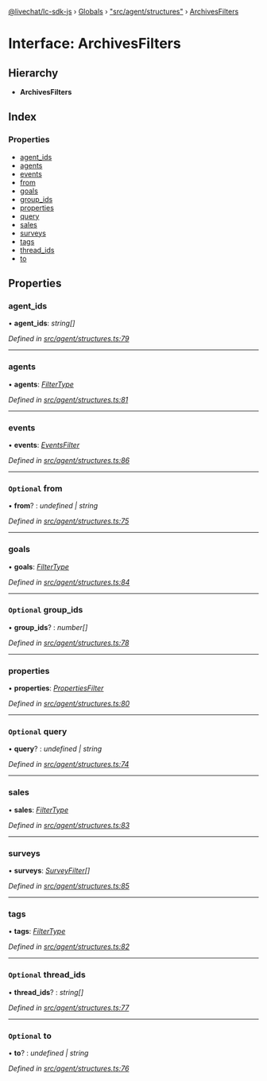 [@livechat/lc-sdk-js](../README.md) › [Globals](../globals.md) › ["src/agent/structures"](../modules/_src_agent_structures_.md) › [ArchivesFilters](_src_agent_structures_.archivesfilters.md)

# Interface: ArchivesFilters

## Hierarchy

* **ArchivesFilters**

## Index

### Properties

* [agent_ids](_src_agent_structures_.archivesfilters.md#agent_ids)
* [agents](_src_agent_structures_.archivesfilters.md#agents)
* [events](_src_agent_structures_.archivesfilters.md#events)
* [from](_src_agent_structures_.archivesfilters.md#optional-from)
* [goals](_src_agent_structures_.archivesfilters.md#goals)
* [group_ids](_src_agent_structures_.archivesfilters.md#optional-group_ids)
* [properties](_src_agent_structures_.archivesfilters.md#properties)
* [query](_src_agent_structures_.archivesfilters.md#optional-query)
* [sales](_src_agent_structures_.archivesfilters.md#sales)
* [surveys](_src_agent_structures_.archivesfilters.md#surveys)
* [tags](_src_agent_structures_.archivesfilters.md#tags)
* [thread_ids](_src_agent_structures_.archivesfilters.md#optional-thread_ids)
* [to](_src_agent_structures_.archivesfilters.md#optional-to)

## Properties

###  agent_ids

• **agent_ids**: *string[]*

*Defined in [src/agent/structures.ts:79](https://github.com/livechat/lc-sdk-js/blob/21d7a55/src/agent/structures.ts#L79)*

___

###  agents

• **agents**: *[FilterType](_src_agent_structures_.filtertype.md)*

*Defined in [src/agent/structures.ts:81](https://github.com/livechat/lc-sdk-js/blob/21d7a55/src/agent/structures.ts#L81)*

___

###  events

• **events**: *[EventsFilter](_src_agent_structures_.eventsfilter.md)*

*Defined in [src/agent/structures.ts:86](https://github.com/livechat/lc-sdk-js/blob/21d7a55/src/agent/structures.ts#L86)*

___

### `Optional` from

• **from**? : *undefined | string*

*Defined in [src/agent/structures.ts:75](https://github.com/livechat/lc-sdk-js/blob/21d7a55/src/agent/structures.ts#L75)*

___

###  goals

• **goals**: *[FilterType](_src_agent_structures_.filtertype.md)*

*Defined in [src/agent/structures.ts:84](https://github.com/livechat/lc-sdk-js/blob/21d7a55/src/agent/structures.ts#L84)*

___

### `Optional` group_ids

• **group_ids**? : *number[]*

*Defined in [src/agent/structures.ts:78](https://github.com/livechat/lc-sdk-js/blob/21d7a55/src/agent/structures.ts#L78)*

___

###  properties

• **properties**: *[PropertiesFilter](_src_agent_structures_.propertiesfilter.md)*

*Defined in [src/agent/structures.ts:80](https://github.com/livechat/lc-sdk-js/blob/21d7a55/src/agent/structures.ts#L80)*

___

### `Optional` query

• **query**? : *undefined | string*

*Defined in [src/agent/structures.ts:74](https://github.com/livechat/lc-sdk-js/blob/21d7a55/src/agent/structures.ts#L74)*

___

###  sales

• **sales**: *[FilterType](_src_agent_structures_.filtertype.md)*

*Defined in [src/agent/structures.ts:83](https://github.com/livechat/lc-sdk-js/blob/21d7a55/src/agent/structures.ts#L83)*

___

###  surveys

• **surveys**: *[SurveyFilter](_src_agent_structures_.surveyfilter.md)[]*

*Defined in [src/agent/structures.ts:85](https://github.com/livechat/lc-sdk-js/blob/21d7a55/src/agent/structures.ts#L85)*

___

###  tags

• **tags**: *[FilterType](_src_agent_structures_.filtertype.md)*

*Defined in [src/agent/structures.ts:82](https://github.com/livechat/lc-sdk-js/blob/21d7a55/src/agent/structures.ts#L82)*

___

### `Optional` thread_ids

• **thread_ids**? : *string[]*

*Defined in [src/agent/structures.ts:77](https://github.com/livechat/lc-sdk-js/blob/21d7a55/src/agent/structures.ts#L77)*

___

### `Optional` to

• **to**? : *undefined | string*

*Defined in [src/agent/structures.ts:76](https://github.com/livechat/lc-sdk-js/blob/21d7a55/src/agent/structures.ts#L76)*
